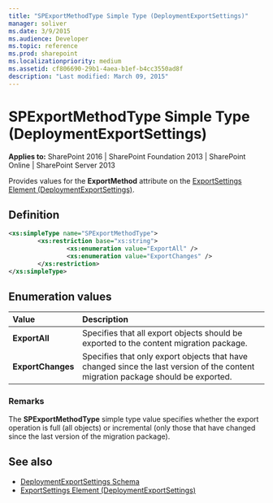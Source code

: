 ```yaml
---
title: "SPExportMethodType Simple Type (DeploymentExportSettings)"
manager: soliver
ms.date: 3/9/2015
ms.audience: Developer
ms.topic: reference
ms.prod: sharepoint
ms.localizationpriority: medium
ms.assetid: cf806690-29b1-4aea-b1ef-b4cc3550ad8f
description: "Last modified: March 09, 2015"
---
```


# SPExportMethodType Simple Type (DeploymentExportSettings)

**Applies to:** SharePoint 2016 | SharePoint Foundation 2013 | SharePoint Online | SharePoint Server 2013
  
Provides values for the **ExportMethod** attribute on the [ExportSettings Element (DeploymentExportSettings)](exportsettings-element-deploymentexportsettings.md). 

## Definition

```XML
<xs:simpleType name="SPExportMethodType">
        <xs:restriction base="xs:string">
                <xs:enumeration value="ExportAll" />
                <xs:enumeration value="ExportChanges" />
        </xs:restriction>
</xs:simpleType>

```

## Enumeration values

|**Value**|**Description**|
|:-----|:-----|
|**ExportAll** <br/> |Specifies that all export objects should be exported to the content migration package.  <br/> |
|**ExportChanges** <br/> |Specifies that only export objects that have changed since the last version of the content migration package should be exported.  <br/> |
   
### Remarks

The **SPExportMethodType** simple type value specifies whether the export operation is full (all objects) or incremental (only those that have changed since the last version of the migration package). 
  
## See also

- [DeploymentExportSettings Schema](deploymentexportsettings-schema.md)
- [ExportSettings Element (DeploymentExportSettings)](exportsettings-element-deploymentexportsettings.md)


